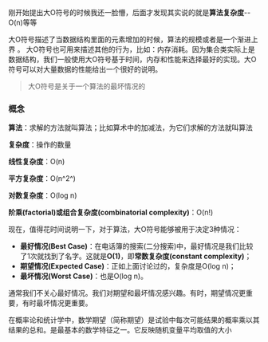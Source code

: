 刚开始提出大O符号的时候我还一脸懵，后面才发现其实说的就是**算法复杂度**--O(n)等等

大O符号描述了当数据结构里面的元素增加的时候，算法的规模或者是一个渐进上界 。
大O符号也可用来描述其他的行为，比如：内存消耗。因为集合类实际上是数据结构，我们一般使用大O符号基于时间，内存和性能来选择最好的实现。大O符号可以对大量数据的性能给出一个很好的说明。

> 大O符号是关于一个算法的最坏情况的

### 概念

**算法**：求解的方法就叫算法；比如算术中的加减法，为它们求解的方法就叫算法

**复杂度**：操作的数量

**线性复杂度**：O(n)

**平方复杂度**：O(n^2^​)

**对数复杂度**：O(log n)

**阶乘(factorial)或组合复杂度(combinatorial complexity)**：O(n!)

现在，值得花时间说明一下，对于算法，大O符号能够被用于决定3种情况：

- **最好情况(Best Case)**：在电话簿的搜索(二分搜索)中，最好情况是我们比较了1次就找到了名字。这就是**O(1)**，即**常数复杂度(constant complexity)**；
- **期望情况(Expected Case)**：正如上面讨论过的，复杂度是O(log n)；
- **最坏情况(Worst Case)**：也是O(log n)。

通常我们不关心最好情况。我们对期望和最坏情况感兴趣。有时，期望情况更重要，有时最坏情况更重要。

在概率论和统计学中，数学期望（简称期望）是试验中每次可能结果的概率乘以其结果的总和。是最基本的数学特征之一。它反映随机变量平均取值的大小

